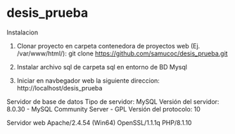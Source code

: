 # desis_prueba



Instalacion

1) Clonar proyecto en carpeta contenedora de proyectos web (Ej. /var/www/html/): git clone https://github.com/samucoc/desis_prueba.git

2) Instalar archivo sql de carpeta sql en entorno de BD Mysql

3) Iniciar en navbegador web la siguiente direccion: http://localhost/desis_prueba


Servidor de base de datos
Tipo de servidor: MySQL
Versión del servidor: 8.0.30 - MySQL Community Server - GPL
Versión del protocolo: 10

Servidor web
Apache/2.4.54 (Win64) OpenSSL/1.1.1q PHP/8.1.10
